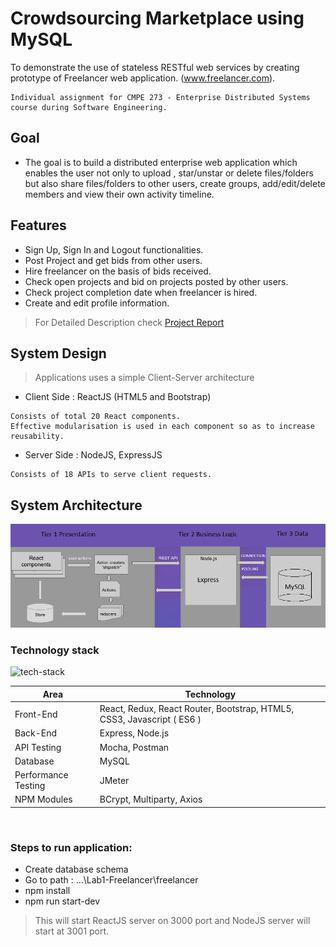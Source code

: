 # Crowdsourcing Marketplace using MySQL
To demonstrate the use of stateless RESTful web services by creating prototype of Freelancer web application. (www.freelancer.com).

```
Individual assignment for CMPE 273 - Enterprise Distributed Systems course during Software Engineering.
```

## Goal

* The goal is to build a distributed enterprise web application which enables the user not only to upload , star/unstar or delete files/folders but also share files/folders to other users, create groups, add/edit/delete members and view their own activity timeline.

## Features
* Sign Up, Sign In and Logout functionalities.
* Post Project and get bids from other users.
* Hire freelancer on the basis of bids received.
* Check open projects and bid on projects posted by other users.
* Check project completion date when freelancer is hired.
* Create and edit profile information.

> For Detailed Description check [Project Report](https://atom.io/)


## System Design
> Applications uses a simple Client-Server architecture

* Client Side : ReactJS (HTML5 and Bootstrap)
```
Consists of total 20 React components. 
Effective modularisation is used in each component so as to increase reusability.
```

* Server Side : NodeJS, ExpressJS

```
Consists of 18 APIs to serve client requests.
```

## System Architecture
![Architecture](/Architecture.png)


### Technology stack

![tech-stack](http://adsvento.in/images/react/mernstack.png)

<table>
<thead>
<tr>
<th>Area</th>
<th>Technology</th>
</tr>
</thead>
<tbody>
	<tr>
		<td>Front-End</td>
		<td>React, Redux, React Router, Bootstrap, HTML5, CSS3, Javascript ( ES6 )</td>
	</tr>
	<tr>
		<td>Back-End</td>
		<td>Express, Node.js</td>
	</tr>
	<tr>
		<td>API Testing</td>
		<td>Mocha, Postman</td>
	</tr>
	<tr>
		<td>Database</td>
		<td>MySQL</td>
	</tr>
	<tr>
		<td>Performance Testing</td>
		<td>JMeter</td>
	</tr>
  	<tr>
		<td>NPM Modules</td>
		<td>BCrypt, Multiparty, Axios</td>
	</tr>
</tbody>
</table>
<br/>


### Steps to run application:

* Create database schema 
* Go to path : …\Lab1-Freelancer\freelancer
* npm install
* npm run start-dev 
> This will start ReactJS server on 3000 port and NodeJS server will start at 3001 port.
